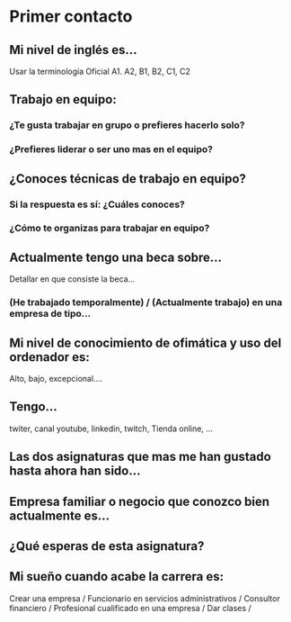 # Primer contacto

## Mi nivel de inglés es…
Usar la terminología Oficial  A1. A2, B1, B2, C1, C2

## Trabajo en equipo:

### ¿Te gusta trabajar en grupo o prefieres hacerlo solo? 

### ¿Prefieres liderar o ser uno mas en el equipo?

## ¿Conoces técnicas de trabajo en equipo?

### Si la respuesta es sí: ¿Cuáles conoces?

### ¿Cómo te organizas para trabajar en equipo?

## Actualmente tengo una beca sobre…
Detallar en que consiste la beca…
### (He trabajado temporalmente) / (Actualmente trabajo) en una empresa de tipo…

## Mi nivel de conocimiento de ofimática y uso del ordenador es:
Alto, bajo, excepcional….

## Tengo…
twiter, canal youtube, linkedin, twitch,  Tienda online, …

## Las dos asignaturas que mas me han gustado hasta ahora han sido…

## Empresa familiar o negocio que conozco bien actualmente es…

## ¿Qué esperas de esta asignatura?

## Mi sueño cuando acabe la carrera es:
Crear una empresa / Funcionario en servicios administrativos / Consultor financiero / Profesional cualificado en una empresa / Dar clases / 